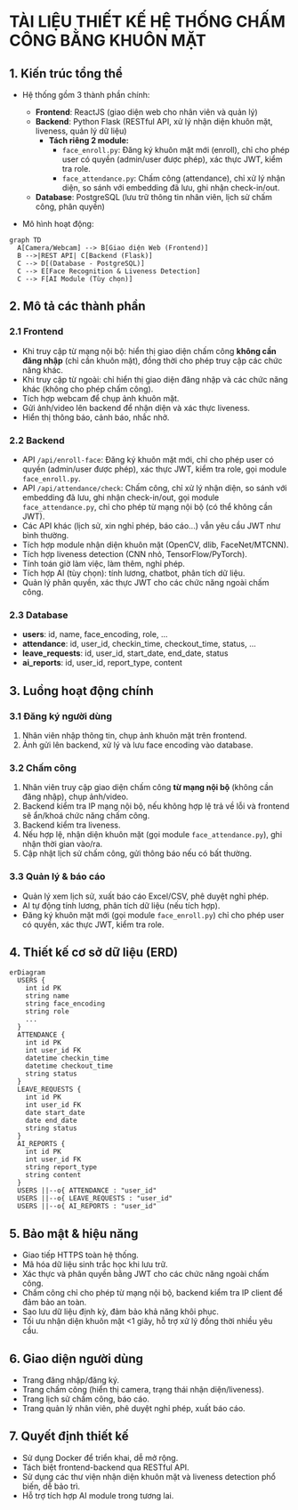 # TÀI LIỆU THIẾT KẾ HỆ THỐNG CHẤM CÔNG BẰNG KHUÔN MẶT

## 1. Kiến trúc tổng thể

- Hệ thống gồm 3 thành phần chính:
  - **Frontend**: ReactJS (giao diện web cho nhân viên và quản lý)
  - **Backend**: Python Flask (RESTful API, xử lý nhận diện khuôn mặt, liveness, quản lý dữ liệu)
    - **Tách riêng 2 module:**
      - `face_enroll.py`: Đăng ký khuôn mặt mới (enroll), chỉ cho phép user có quyền (admin/user được phép), xác thực JWT, kiểm tra role.
      - `face_attendance.py`: Chấm công (attendance), chỉ xử lý nhận diện, so sánh với embedding đã lưu, ghi nhận check-in/out.
  - **Database**: PostgreSQL (lưu trữ thông tin nhân viên, lịch sử chấm công, phân quyền)

- Mô hình hoạt động:

```mermaid
graph TD
  A[Camera/Webcam] --> B[Giao diện Web (Frontend)]
  B -->|REST API| C[Backend (Flask)]
  C --> D[(Database - PostgreSQL)]
  C --> E[Face Recognition & Liveness Detection]
  C --> F[AI Module (Tùy chọn)]
```

## 2. Mô tả các thành phần

### 2.1 Frontend
- Khi truy cập từ mạng nội bộ: hiển thị giao diện chấm công **không cần đăng nhập** (chỉ cần khuôn mặt), đồng thời cho phép truy cập các chức năng khác.
- Khi truy cập từ ngoài: chỉ hiển thị giao diện đăng nhập và các chức năng khác (không cho phép chấm công).
- Tích hợp webcam để chụp ảnh khuôn mặt.
- Gửi ảnh/video lên backend để nhận diện và xác thực liveness.
- Hiển thị thông báo, cảnh báo, nhắc nhở.

### 2.2 Backend
- API `/api/enroll-face`: Đăng ký khuôn mặt mới, chỉ cho phép user có quyền (admin/user được phép), xác thực JWT, kiểm tra role, gọi module `face_enroll.py`.
- API `/api/attendance/check`: Chấm công, chỉ xử lý nhận diện, so sánh với embedding đã lưu, ghi nhận check-in/out, gọi module `face_attendance.py`, chỉ cho phép từ mạng nội bộ (có thể không cần JWT).
- Các API khác (lịch sử, xin nghỉ phép, báo cáo...) vẫn yêu cầu JWT như bình thường.
- Tích hợp module nhận diện khuôn mặt (OpenCV, dlib, FaceNet/MTCNN).
- Tích hợp liveness detection (CNN nhỏ, TensorFlow/PyTorch).
- Tính toán giờ làm việc, làm thêm, nghỉ phép.
- Tích hợp AI (tùy chọn): tính lương, chatbot, phân tích dữ liệu.
- Quản lý phân quyền, xác thực JWT cho các chức năng ngoài chấm công.

### 2.3 Database
- **users**: id, name, face_encoding, role, ...
- **attendance**: id, user_id, checkin_time, checkout_time, status, ...
- **leave_requests**: id, user_id, start_date, end_date, status
- **ai_reports**: id, user_id, report_type, content

## 3. Luồng hoạt động chính

### 3.1 Đăng ký người dùng
1. Nhân viên nhập thông tin, chụp ảnh khuôn mặt trên frontend.
2. Ảnh gửi lên backend, xử lý và lưu face encoding vào database.

### 3.2 Chấm công
1. Nhân viên truy cập giao diện chấm công **từ mạng nội bộ** (không cần đăng nhập), chụp ảnh/video.
2. Backend kiểm tra IP mạng nội bộ, nếu không hợp lệ trả về lỗi và frontend sẽ ẩn/khoá chức năng chấm công.
3. Backend kiểm tra liveness.
4. Nếu hợp lệ, nhận diện khuôn mặt (gọi module `face_attendance.py`), ghi nhận thời gian vào/ra.
5. Cập nhật lịch sử chấm công, gửi thông báo nếu có bất thường.

### 3.3 Quản lý & báo cáo
- Quản lý xem lịch sử, xuất báo cáo Excel/CSV, phê duyệt nghỉ phép.
- AI tự động tính lương, phân tích dữ liệu (nếu tích hợp).
- Đăng ký khuôn mặt mới (gọi module `face_enroll.py`) chỉ cho phép user có quyền, xác thực JWT, kiểm tra role.

## 4. Thiết kế cơ sở dữ liệu (ERD)

```mermaid
erDiagram
  USERS {
    int id PK
    string name
    string face_encoding
    string role
    ...
  }
  ATTENDANCE {
    int id PK
    int user_id FK
    datetime checkin_time
    datetime checkout_time
    string status
  }
  LEAVE_REQUESTS {
    int id PK
    int user_id FK
    date start_date
    date end_date
    string status
  }
  AI_REPORTS {
    int id PK
    int user_id FK
    string report_type
    string content
  }
  USERS ||--o{ ATTENDANCE : "user_id"
  USERS ||--o{ LEAVE_REQUESTS : "user_id"
  USERS ||--o{ AI_REPORTS : "user_id"
```

## 5. Bảo mật & hiệu năng
- Giao tiếp HTTPS toàn hệ thống.
- Mã hóa dữ liệu sinh trắc học khi lưu trữ.
- Xác thực và phân quyền bằng JWT cho các chức năng ngoài chấm công.
- Chấm công chỉ cho phép từ mạng nội bộ, backend kiểm tra IP client để đảm bảo an toàn.
- Sao lưu dữ liệu định kỳ, đảm bảo khả năng khôi phục.
- Tối ưu nhận diện khuôn mặt <1 giây, hỗ trợ xử lý đồng thời nhiều yêu cầu.

## 6. Giao diện người dùng
- Trang đăng nhập/đăng ký.
- Trang chấm công (hiển thị camera, trạng thái nhận diện/liveness).
- Trang lịch sử chấm công, báo cáo.
- Trang quản lý nhân viên, phê duyệt nghỉ phép, xuất báo cáo.

## 7. Quyết định thiết kế
- Sử dụng Docker để triển khai, dễ mở rộng.
- Tách biệt frontend-backend qua RESTful API.
- Sử dụng các thư viện nhận diện khuôn mặt và liveness detection phổ biến, dễ bảo trì.
- Hỗ trợ tích hợp AI module trong tương lai.
